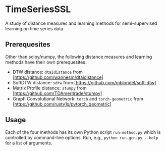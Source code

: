 # TimeSeriesSSL
A study of distance measures and learning methods for semi-supervised learning on time series data

## Prerequesites

Other than scipy/numpy, the following distance measures and learning methods have their own prerequesites:
* DTW distance: `dtaidistance` from [https://github.com/wannesm/dtaidistance]
* SoftDTW distance: `sdtw` from [https://github.com/mblondel/soft-dtw]
* Matrix Profile distance: `stumpy` from [https://github.com/TDAmeritrade/stumpy]
* Graph Convolutional Network: `torch` and `torch-geometric` from [https://github.com/rusty1s/pytorch_geometric]

## Usage

Each of the four methods has its own Python script `run-method.py` which is controlled by command-line options. Run, e.g., `python run-gcn.py --help` for a list of arguments.
